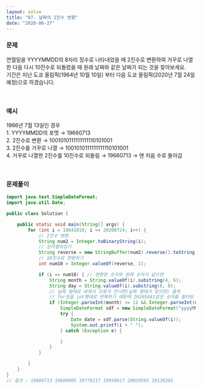 ```yaml
---
layout: solve
title: "07. 날짜의 2진수 변환"
date: "2020-06-27"
---
```


### 문제
연월일을 YYYYMMDD의 8자리 정수로 나타내었을 때 2진수로 변환하여 거꾸로 나열한 다음 다시 10진수로 되돌렸을 때 원래 날짜와 같은 날짜가 되는 것을 찾아보세요.<br>
기간은 지난 도쿄 올림픽(1964년 10월 10일) 부터 다음 도쿄 올림픽(2020년 7월 24일 예정)으로 하겠습니다.

<br>

### 예시
1966년 7월 13일인 경우<br>
1\. YYYYMMDD의 포맷 → 19660713<br>
2\. 2진수로 변환 → 1001010111111111110101001<br>
3\. 2진수를 거꾸로 나열 → 1001010111111111110101001<br>
4\. 거꾸로 나열한 2진수를 10진수로 되돌림 → 19660713 → 맨 처음 수로 돌아감

<br>

### 문제풀이
```java
import java.text.SimpleDateFormat;
import java.util.Date;

public class Solution {

    public static void main(String[] args) {
        for (int i = 19641010; i <= 20200724; i++) {
            // 2진수 변환
            String num2 = Integer.toBinaryString(i);
            // 문자열뒤집기
            String reverse = new StringBuffer(num2).reverse().toString();
            // 10진수로 변환하기
            int num10 = Integer.valueOf(reverse, 2);

            if (i == num10) { // 변환한 숫자와 원래 숫자가 같으면
                String month = String.valueOf(i).substring(4, 6);
                String day = String.valueOf(i).substring(6, 8);
                // 날짜 형태로 바꿔서 오류가 안나면(날짜 형태가 맞으면) 출력
                // for문을 int형태로 반복하기 때문에 20205042같은 숫자를 필터링 하기 위해 조건 추가
                if (Integer.parseInt(month) <= 12 && Integer.parseInt(day) <= 31) {
                    SimpleDateFormat sdf = new SimpleDateFormat("yyyyMMdd");
                    try {
                        Date date = sdf.parse(String.valueOf(i));
                        System.out.printf(i + " ");
                    } catch (Exception e) {

                    }
                }
            }

        }
    }
}
// 결과 : 19660713 19660905 19770217 19950617 20020505 20130201 
```
